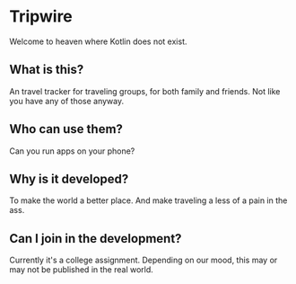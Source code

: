 # Tripwire
Welcome to heaven where Kotlin does not exist.

## What is this?
An travel tracker for traveling groups, for both family and friends. Not like you have any of those anyway.

## Who can use them?
Can you run apps on your phone?

## Why is it developed?
To make the world a better place. And make traveling a less of a pain in the ass.

## Can I join in the development?
Currently it's a college assignment. Depending on our mood, this may or may not be published in the real world.
